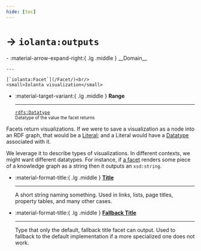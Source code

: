 ```yaml
---
hide: [toc]
---
```


# → `iolanta:outputs`


<div class="grid cards annotate" markdown>
-   :material-arrow-expand-right:{ .lg .middle } __Domain__

    ---

    [`iolanta:Facet`](/Facet/)<br/>
    <small>Iolanta visualization</small>

-   :material-target-variant:{ .lg .middle } __Range__

    ---

    [`rdfs:Datatype`](/reference/rdfs/datatype/)<br/>
    <small>Datatype of the value the facet returns</small>

</div>

Facets return visualizations. If we were to save a visualization as a node into an RDF graph, that would be a [Literal](/reference/rdfs/literal); and a Literal would have a [Datatype](/reference/rdfs/datatype/) associated with it.

We leverage it to describe types of visualizations. In different contexts, we might want different datatypes. For instance, if [a facet](/facets/) renders some piece of a knowledge graph as a string then it outputs an `xsd:string`.

<div class="grid cards" markdown>

-   :material-format-title:{ .lg .middle } __[Title](title/)__

    ---

    A short string naming something. Used in links, lists, page titles, property tables, and many other cases.


-   :material-format-title:{ .lg .middle } __[Fallback Title](fallback-title/)__

    ---

    Type that only the default, fallback title facet can output. Used to fallback to the default implementation if a more specialized one does not work.

</div>
